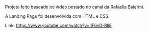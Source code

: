 Projeto feito baseado no vídeo postado no canal da Rafaella Balerini. 

A Landing Page foi desenvolvida com HTML e CSS.

Link: https://www.youtube.com/watch?v=llF6vD-RljE